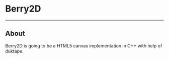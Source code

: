# Berry2D
----

## About
Berry2D is going to be a HTML5 canvas implementation in C++ with help of duktape.
